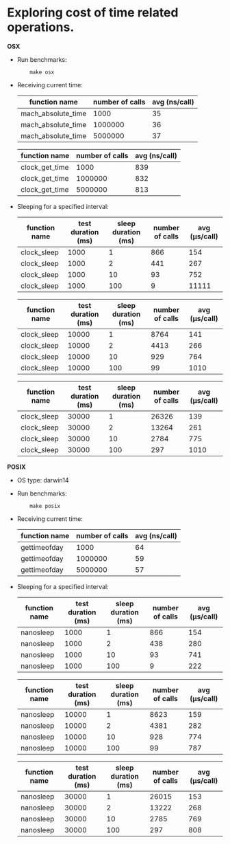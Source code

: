 <h1>Exploring cost of time related operations.</h1>


**OSX**

* Run benchmarks:

    ```
        make osx
    ```

* Receiving current time:

    | function name      | number of calls | avg (ns/call) |
    |--------------------|-----------------|---------------|
    | mach_absolute_time | 1000            | 35            |
    | mach_absolute_time | 1000000         | 36            |
    | mach_absolute_time | 5000000         | 37            |

    | function name  | number of calls | avg (ns/call) |
    |----------------|-----------------|---------------|
    | clock_get_time | 1000            | 839           |
    | clock_get_time | 1000000         | 832           |
    | clock_get_time | 5000000         | 813           |

* Sleeping for a specified interval:

    | function name | test duration (ms) | sleep duration (ms) | number of calls | avg (μs/call) |
    |---------------|--------------------|---------------------|-----------------|---------------|
    | clock_sleep   | 1000               | 1                   | 866             | 154           |
    | clock_sleep   | 1000               | 2                   | 441             | 267           |
    | clock_sleep   | 1000               | 10                  | 93              | 752           |
    | clock_sleep   | 1000               | 100                 | 9               | 11111         |

    | function name | test duration (ms) | sleep duration (ms) | number of calls | avg (μs/call) |
    |---------------|--------------------|---------------------|-----------------|---------------|
    | clock_sleep   | 10000              | 1                   | 8764            | 141           |
    | clock_sleep   | 10000              | 2                   | 4413            | 266           |
    | clock_sleep   | 10000              | 10                  | 929             | 764           |
    | clock_sleep   | 10000              | 100                 | 99              | 1010          |


    | function name | test duration (ms) | sleep duration (ms) | number of calls | avg (μs/call) |
    |---------------|--------------------|---------------------|-----------------|---------------|
    | clock_sleep   | 30000              | 1                   | 26326           | 139           |
    | clock_sleep   | 30000              | 2                   | 13264           | 261           |
    | clock_sleep   | 30000              | 10                  | 2784            | 775           |
    | clock_sleep   | 30000              | 100                 | 297             | 1010          |

**POSIX**

* OS type: darwin14

* Run benchmarks:

    ```
        make posix
    ```

* Receiving current time:

    | function name | number of calls | avg (ns/call) |
    |---------------|-----------------|---------------|
    | gettimeofday  | 1000            | 64            |
    | gettimeofday  | 1000000         | 59            |
    | gettimeofday  | 5000000         | 57            |

* Sleeping for a specified interval:

    | function name | test duration (ms) | sleep duration (ms) | number of calls | avg (μs/call) |
    |---------------|--------------------|---------------------|-----------------|---------------|
    | nanosleep     | 1000               | 1                   | 866             | 154           |
    | nanosleep     | 1000               | 2                   | 438             | 280           |
    | nanosleep     | 1000               | 10                  | 93              | 741           |
    | nanosleep     | 1000               | 100                 | 9               | 222           |

    | function name | test duration (ms) | sleep duration (ms) | number of calls | avg (μs/call) |
    |---------------|--------------------|---------------------|-----------------|---------------|
    | nanosleep     | 10000              | 1                   | 8623            | 159           |
    | nanosleep     | 10000              | 2                   | 4381            | 282           |
    | nanosleep     | 10000              | 10                  | 928             | 774           |
    | nanosleep     | 10000              | 100                 | 99              | 787           |

    | function name | test duration (ms) | sleep duration (ms) | number of calls | avg (μs/call) |
    |---------------|--------------------|---------------------|-----------------|---------------|
    | nanosleep     | 30000              | 1                   | 26015           | 153           |
    | nanosleep     | 30000              | 2                   | 13222           | 268           |
    | nanosleep     | 30000              | 10                  | 2785            | 769           |
    | nanosleep     | 30000              | 100                 | 297             | 808           |

